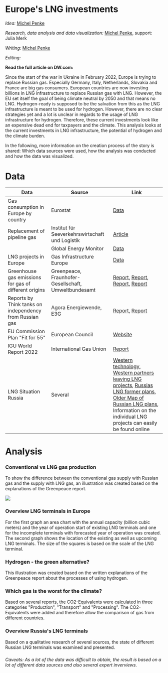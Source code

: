 # Europe's LNG investments
_Idea:_  [Michel Penke](https://michelpenke.de/)  

_Research, data analysis and data visualization:_  [Michel Penke](https://michelpenke.de/), support: Julia Merk

_Writing:_  [Michel Penke](https://michelpenke.de/)

_Editing:_ 

**Read the full article on DW.com:**

[](link)

Since the start of the war in Ukraine in February 2022, Europe is trying to replace Russian gas. Especially Germany, Italy, Netherlands, Slovakia and France are big gas consumers. European countries are now investing billions in LNG infrastructure to replace Russian gas with LNG. However, the EU set itself the goal of being climate neutral by 2050 and that means no LNG. Hydrogen-ready is supposed to be the salvation from this as the LNG infrastructure is meant to be used for hydrogen. However, there are no clear strategies yet and a lot is unclear in regards to the usage of LNG infrastructure for hydrogen. Therefore, these current investments look like an expensive dead end for taxpayers and the climate. This analysis looks at the current investments in LNG infrastructure, the potential of hydrogen and the climate burden. 

In the following, more information on the creation process of the story is shared: Which data sources were used, how the analysis was conducted and how the data was visualized.


# Data


| **Data** | **Source** | **Link** |
| --- | --- | --- |
| Gas consumption in Europe by country| Eurostat| [Data](https://ec.europa.eu/eurostat/statistics-explained/index.php?title=File:Total_imports_and_exports_of_natural_gas,_by_country_of_origin_and_destination,_2020-2021_(terajoules_(Gross_Calorific_Value))_v4.png)  |
| Replacement of pipeline gas | Institut für Seeverkehrswirtschaft und Logistik | [Article](https://www.isl.org/de/news/angriff-russlands-ukraine-stellt-lng-schifffahrt-sehr-grosse-herausforderungen) |
|  | Global Energy Monitor | [Data]() |
| LNG projects in Europe  | Gas Infrastructure Europe | [Data](https://www.gie.eu/transparency/databases/lng-database/) |
| Greenhouse gas emissions for gas of different origins |Greenpeace, Fraunhofer-Gesellschaft, Umweltbundesamt| [Report](https://www.greenpeace.de/publikationen/20220725-greenpeace-report-lng-terminals.pdf), [Report](https://www.isi.fraunhofer.de/content/dam/isi/dokumente/cce/2022/Hintergrundpapier_zu_Gasinfrastrukturen_TransHyDE_final.pdf), [Report](https://www.umweltbundesamt.de/sites/default/files/medien/1410/publikationen/2019-05-15_cc_21-2019_roadmap-gas_lng.pdf), [Report](https://www.umweltbundesamt.de/sites/default/files/medien/1410/publikationen/cc_61-2021_emissionsfaktoren-stromerzeugung.pdf)
| Reports by Think tanks on independency from Russian gas | Agora Energiewende, E3G | [Report](https://static.agora-energiewende.de/fileadmin/Projekte/2021/2021_07_EU_GEXIT/253_Regaining-Europes-Energy-Sovereignty_WEB.pdf), [Report](https://9tj4025ol53byww26jdkao0x-wpengine.netdna-ssl.com/wp-content/uploads/Briefing_EU-can-stop-Russian-gas-imports-by-2025.pdf)
| EU Commission Plan "Fit for 55"| European Council | [Website](https://www.consilium.europa.eu/de/policies/green-deal/fit-for-55-the-eu-plan-for-a-green-transition/)
| IGU World Report 2022| International Gas Union | [Report](https://www.igu.org/resources/world-lng-report-2022/)
| LNG Situation Russia| Several | [Western technology](https://www.upstreamonline.com/lng/russian-government-ignores-plea-to-bankroll-lng-projects/2-1-1283895), [Western partners leaving LNG projects](https://www.highnorthnews.com/en/western-sanctions-delay-opening-arctic-lng-2-project-one-year), [Russias LNG former plans](https://www.reuters.com/business/energy/russias-lng-plans-face-rethink-after-eu-sanctions-equipment-analysts-2022-04-12/), [Older Map of Russian LNG plans](https://www.spglobal.com/commodityinsights/plattscontent/_assets/_images/latest-news/112318-infographic-russia-natgas-lng-large.jpg), Information on the individual LNG projects can easily be found online

# Analysis

### Conventional vs LNG gas production

To show the difference between the conventional gas supply with Russian gas and the supply with LNG gas, an illustration was created based on the explanations of the Greenpeace report. 

![](graphics/.png)

### Overview LNG terminals in Europe

For the first graph an area chart with the annual capacity (billion cubic meters) and the year of operation start of existing LNG terminals and one for the incomplete terminals with forecasted year of operation was created. The second graph shows the location of the existing as well as upcoming LNG terminals. The size of the squares is based on the scale of the LNG terminal.

### Hydrogen - the green alternative?

This illustration was created based on the written explanations of the Greenpeace report about the processes of using hydrogen. 

### Which gas is the worst for the climate?
Based on several reports, the CO2-Equivalents were calculated in three categories "Production", "Transport" and "Processing". The CO2-Equivalents were added and therefore allow the comparison of gas from different countries.  

### Overview Russia's LNG terminals
Based on a qualitative research of several sources, the state of different Russian LNG terminals was examined and presented. 

###

_Caveats: As a lot of the data was difficult to obtain, the result is based on a lot of different data sources and also several expert inverviews._
